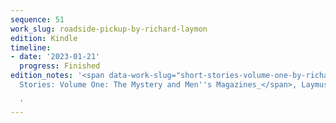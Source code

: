 ```yaml
---
sequence: 51
work_slug: roadside-pickup-by-richard-laymon
edition: Kindle
timeline:
- date: '2023-01-21'
  progress: Finished
edition_notes: '<span data-work-slug="short-stories-volume-one-by-richard-laymon">_Short
  Stories: Volume One: The Mystery and Men''s Magazines_</span>, Laymusings, 2014

  '
---
```


